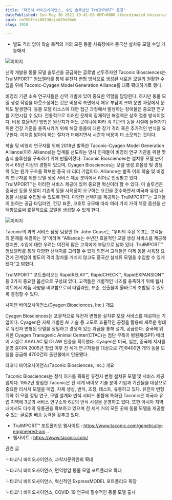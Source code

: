 ```yaml
---
title: "타코닉 바이오사이언스, 수입 솔루션인 TruIMPORT™ 론칭"
datePublished: Sun May 30 2021 19:41:05 GMT+0000 (Coordinated Universal Time)
cuid: cm700frsz00230ajsd39x9bek
slug: 1910

---
```



- 별도 격리 없이 학술 목적의 거의 모든 동물 사육장에서 중국산 설치류 모델 수입 가능해져

![이미지](https://cdn.hashnode.com/res/hashnode/image/upload/v1739249819393/d192a5aa-4ab3-4cdf-ab42-7d727572a382.jpeg)

신약 개발용 동물 모델 솔루션을 공급하는 글로벌 선두주자인 Taconic Biosciences는 TruIMPORT™ 엄브렐라를 통해 유전자 변형 방식으로 생성된 새로운 모델의 원활한 수입을 위해 Taconic-Cyagen Model Generation Alliance를 대폭 확대하기로 했다.

비영리 기관 소속 연구자들은 신약 개발에 있어 중요한 역할을 담당한다. 하지만 동물 모델 생성 작업을 아웃소싱하는 것은 비용적 측면에서 매우 부담이 크며 운반 과정에서 문제도 발생한다. 동물 모델 리소스에 대한 접근 과정에서 발생하는 장애물은 중요한 연구를 지연시킬 수 있다. 전통적으로 이러한 문제의 잠재적인 해결책은 상호 절충 방식이었다. 비용 효율적인 방법은 원산지가 어느 곳이냐에 따라 각 기관의 동물 시설에 들어가기 위한 건강 기준을 충족시키기 위해 해당 동물에 대한 장기 격리 혹은 추가적인 번식을 요구한다. 이처럼 밟아야 하는 절차가 더해지면서 시간과 비용이 더 소모되는 것이다.

학술 및 비영리 연구자를 위해 2018년 발족한 Taconic-Cyagen Model Generation Alliance(이하 Alliance)는 업계를 선도하는 양사 인재들이 비영리 연구 기관을 위한 맞춤식 솔루션을 구축하기 위해 만들어졌다. Taconic Biosciences는 설치류 모델 분야에서 65년 이상의 경험이 있으며, Cyagen Biosciences는 모델 생성 효율성 및 경쟁력 있는 원가 구조를 확보한 중국 내 리더 기업이다. Alliance는 발족 이후 학술 및 비영리 연구자를 위한 모델 생성 서비스 제공 분야에서 리더로 인정받고 있다. TruIMPORT™는 이러한 서비스 제공에 있어 중요한 혁신이라 할 수 있다. 이 솔루션은 중국산 동물 모델이 기존의 동물 사육장이 요구하는 요건을 준수하면서 미국과 유럽 내 동물 시설로 수입될 수 있도록 한다. 다양한 선택지를 제공하는 TruIMPORT™는 고객들이 원하는 공급 타임라인, 건강 표준, 코호트 규모에 따라 여러 가지 가격 책정 옵션을 선택함으로써 효율적으로 모델을 생성할 수 있게 한다.

![이미지](https://cdn.hashnode.com/res/hashnode/image/upload/v1739249821236/7bb356ae-7497-47f5-b5c9-777293ab96d2.jpeg)

Taconic의 과학 서비스 담당 팀장인 Dr. John Couse는 “우리의 주된 목표는 고객들의 문제를 해결하는 것”이라며 “Alliance는 수년간 효율적인 모델 생성 서비스를 제공해 왔지만, 수입에 대한 우려는 여전히 많은 고객에게 부담으로 남아 있다. TruIMPORT™ 엄브렐라를 통해 다양한 선택지를 고려할 수 있게 되면서 고객들은 이제 동물 사육장 요건에 관계없이 별도의 격리 절차를 거치지 않고도 중국산 설치류 모델을 수입할 수 있게 됐다”고 밝혔다.

TruIMPORT™ 포트폴리오는 RapidRELAY™, RapidCHECK™, RapidEXPANSION™ 등 3가지 중요한 옵션으로 구성돼 있다. 고객들은 개별적인 니즈를 충족하기 위해 웹사이트에서 제품 사양을 비교함으로써 타임라인, 표준, 산출물이 올바르게 조합될 수 있도록 결정할 수 있다.

사이젠 바이오사이언스(Cyagen Biosciences, Inc.) 개요

Cyagen Biosciences는 포괄적으로 유전자 변형된 설치류 모델 서비스를 제공하는 기업이다. Cyagen은 자체 개발한 AI 기술 등 고도로 효율적인 공정을 활용해 새로운 형태로 유전자 변형된 모델을 정밀하고 경쟁력 있는 과금을 통해 설계, 공급한다. 중국에 위치한 Cyagen Transgenic Animal Center(CTAC)는 첨단 무특이 병원체(SPF) 배리어 시설로 AAALAC 및 OLAW 인증을 획득했다. Cyagen은 미국, 일본, 중국에 지사를 운영 중이며 2005년 창립 이후 전 세계 연구자들을 대상으로 7만8400만 개의 동물 모델을 공급해 4700건의 출판물에서 인용됐다.

타코닉 바이오사이언스(Taconic Biosciences, Inc.) 개요

Taconic Biosciences는 정식 허가를 획득한 유전자 변형 설치류 모델 및 서비스 제공 업체다. 1952년 창립한 Taconic은 전 세계 바이오 기술 분야 기업과 기관들을 대상으로 중요한 리서치 모델을 매입, 자체 생성, 번식, 조정, 테스트, 유통하고 있다. 유전자 변형 쥐와 쥐 모델 정밀 연구, 모델 설계와 번식 서비스 통합에 특화된 Taconic은 미국과 유럽 지역에 3곳의 서비스 연구소와 6곳의 번식 시설을 운영하고 있다. 또한 아시아 지역 내에서도 다수의 유통권을 확보하고 있으며 전 세계 거의 모든 곳에 동물 모델을 제공할 수 있는 글로벌 배송 능력을 갖추고 있다.

- TruIMPORT™ 포트폴리오 웹사이트 : https://www.taconic.com/genetically-engineered-ani...
- 웹사이트 : https://www.taconic.com/

관련 글

└ 타코닉 바이오사이언스, 과학자문위원회 확대

└ 타코닉 바이오사이언스, 면역항암 동물 모델 포트폴리오 확대

└ 타코닉 바이오사이언스, 혁신적인 ExpressMODEL 포트폴리오 확장

└ 타코닉 바이오사이언스, COVID-19 연구에 필수적인 동물 모델 출시
